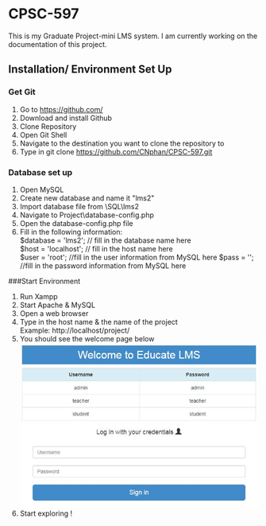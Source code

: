 # CPSC-597
This is my Graduate Project-mini LMS system. I am currently working on the documentation of this project. 

## Installation/ Environment Set Up 

### Get Git 
1. Go to https://github.com/  
2. Download and install Github  
3. Clone Repository  
4. Open Git Shell  
5. Navigate to the destination you want to clone the repository to  
6. Type in git clone https://github.com/CNphan/CPSC-597.git  

### Database set up  
1. Open MySQL 
2. Create new database and name it "lms2" 
3. Import database file from <your git clone repository> \SQL\lms2  
4. Navigate to <your git cone repository> Project\database-config.php  
5. Open the database-config.php file  
6. Fill in the following information:  
   $database = 'lms2'; //  fill in the database name here  
   $host = 'localhost'; // fill in the host name here  
   $user = 'root'; //fill in the user information from MySQL here 
   $pass = ''; //fill in the password information from MySQL here  

###Start Environment  
1. Run Xampp  
2. Start Apache & MySQL  
3. Open a web browser  
4. Type in the host name & the name of the project  
   Example: http://localhost/project/  
5. You should see the welcome page below  
 ![alt text](https://github.com/CNphan/CPSC-597/blob/master/LMS-landing.JPG "LMS-landing")
6. Start exploring ! 
